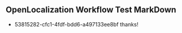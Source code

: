 ## OpenLocalization Workflow Test MarkDown
* 53815282-cfc1-4fdf-bdd6-a497133ee8bf thanks!

<!--HONumber=Aug16_HO3-->



